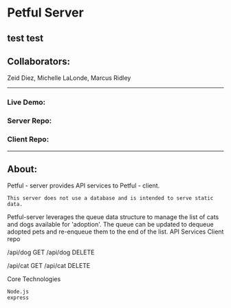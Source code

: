 # Petful Server
test
test
---------------------------------------------------------------------------------

## Collaborators:
Zeid Diez,
Michelle LaLonde,
Marcus Ridley

---------------------------------------------------------------------------------

### Live Demo:

### Server Repo:

### Client Repo:

---------------------------------------------------------------------------------

## About:


Petful - server provides API services to Petful - client.

    This server does not use a database and is intended to serve static data.

Petful-server leverages the queue data structure to manage the list of cats and dogs available for 'adoption'. The queue can be updated to dequeue adopted pets and re-enqueue them to the end of the list.
API Services
Client repo



/api/dog GET
/api/dog DELETE

/api/cat GET
/api/cat DELETE

Core Technologies

    Node.js
    express
